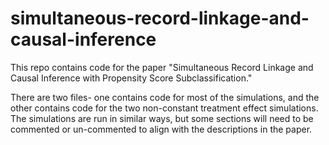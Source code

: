 # simultaneous-record-linkage-and-causal-inference
This repo contains code for the paper "Simultaneous Record Linkage and Causal Inference with Propensity Score Subclassification."

There are two files- one contains code for most of the simulations, and the other contains code for the two non-constant treatment effect simulations. The simulations are run in similar ways, but some sections will need to be commented or un-commented to align with the descriptions in the paper.

